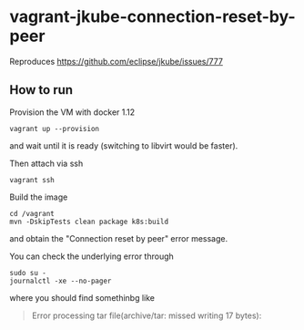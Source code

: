 # vagrant-jkube-connection-reset-by-peer
Reproduces https://github.com/eclipse/jkube/issues/777


## How to run

Provision the VM with docker 1.12
```
vagrant up --provision
```
and wait until it is ready (switching to libvirt would be faster).

Then attach via ssh
```
vagrant ssh
```

Build the image
```
cd /vagrant
mvn -DskipTests clean package k8s:build
```
and obtain the "Connection reset by peer" error message.

You can check the underlying error through
```
sudo su -
journalctl -xe --no-pager
```
where you should find somethinbg like
>Error processing tar file(archive/tar: missed writing 17 bytes):
